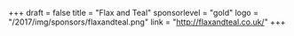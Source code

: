+++
draft = false
title = "Flax and Teal"
sponsorlevel = "gold"
logo = "/2017/img/sponsors/flaxandteal.png"
link = "http://flaxandteal.co.uk/"
+++
